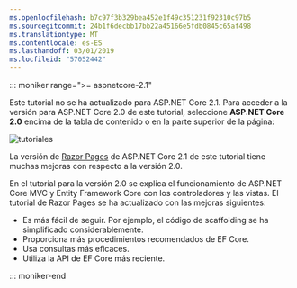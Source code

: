 ```yaml
---
ms.openlocfilehash: b7c97f3b329bea452e1f49c351231f92310c97b5
ms.sourcegitcommit: 24b1f6decbb17bb22a45166e5fdb0845c65af498
ms.translationtype: MT
ms.contentlocale: es-ES
ms.lasthandoff: 03/01/2019
ms.locfileid: "57052442"
---
```

::: moniker range=">= aspnetcore-2.1"

Este tutorial no se ha actualizado para ASP.NET Core 2.1. Para acceder a la versión para ASP.NET Core 2.0 de este tutorial, seleccione **ASP.NET Core 2.0** encima de la tabla de contenido o en la parte superior de la página:

![tutoriales ](~//data/ef-rp/read-related-data/_static/2.1.png)

La versión de [Razor Pages](xref:data/ef-rp/intro) de ASP.NET Core 2.1 de este tutorial tiene muchas mejoras con respecto a la versión 2.0.

En el tutorial para la versión 2.0 se explica el funcionamiento de ASP.NET Core MVC y Entity Framework Core con los controladores y las vistas. El tutorial de Razor Pages se ha actualizado con las mejoras siguientes:

* Es más fácil de seguir. Por ejemplo, el código de scaffolding se ha simplificado considerablemente.
* Proporciona más procedimientos recomendados de EF Core.
* Usa consultas más eficaces.
* Utiliza la API de EF Core más reciente.

::: moniker-end
